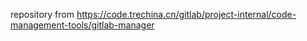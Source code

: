 repository from https://code.trechina.cn/gitlab/project-internal/code-management-tools/gitlab-manager
